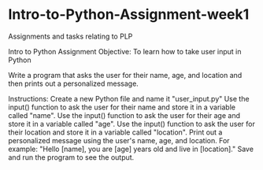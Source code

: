 # Intro-to-Python-Assignment-week1
Assignments and tasks relating to PLP


Intro to Python Assignment
Objective: To learn how to take user input in Python



Write a program that asks the user for their name, age, and location and then prints out a personalized message.




Instructions:
Create a new Python file and name it "user_input.py"
Use the input() function to ask the user for their name and store it in a variable called "name".
Use the input() function to ask the user for their age and store it in a variable called "age".
Use the input() function to ask the user for their location and store it in a variable called "location".
Print out a personalized message using the user's name, age, and location. For example: "Hello [name], you are [age] years old and live in [location]."
Save and run the program to see the output.
